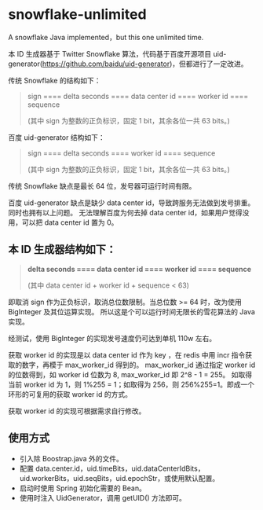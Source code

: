 # snowflake-unlimited
A snowflake Java implemented，but this one unlimited time.

本 ID 生成器基于 Twitter Snowflake 算法，代码基于百度开源项目 uid-generator(https://github.com/baidu/uid-generator)，但都进行了一定改进。

传统 Snowflake 的结构如下：
> sign ==== delta seconds ==== data center id ==== worker id ==== sequence
>
> (其中 sign 为整数的正负标识，固定 1 bit，其余各位一共 63 bits。)

百度 uid-generator 结构如下：
> sign ==== delta seconds ==== worker id ==== sequence
>
> (其中 sign 为整数的正负标识，固定 1 bit，其余各位一共 63 bits。)

传统 Snowflake 缺点是最长 64 位，发号器可运行时间有限。

百度 uid-generator 缺点是缺少 data center id，导致跨服务无法做到发号排重。同时也拥有以上问题。
无法理解百度为何去掉 data center id，如果用户觉得没用，可以把 data center id 置为 0。


## 本 ID 生成器结构如下：

> **delta seconds ==== data center id ==== worker id ==== sequence**
>
> (其中 data center id + worker id + sequence < 63)

即取消 sign 作为正负标识，取消总位数限制。当总位数 >= 64 时，改为使用 BigInteger 及其位运算实现。
所以这是个可以运行时间无限长的雪花算法的 Java 实现。

经测试，使用 BigInteger 的实现发号速度仍可达到单机 110w 左右。

获取 worker id 的实现是以 data center id 作为 key ，在 redis 中用 incr 指令获取的数字，再模于 max_worker_id 得到的。
max_worker_id 通过指定 worker id 的位数得到，如 worker id 位数为 8, max_worker_id 即 2^8 - 1 = 255。
如取得当前 worker id 为 1，则 1%255 = 1；如取得为 256，则 256%255=1。即成一个环形的可复用的获取  worker id 的方式。

获取 worker id 的实现可根据需求自行修改。 


## 使用方式
- 引入除 Boostrap.java 外的文件。
- 配置 data.center.id，uid.timeBits，uid.dataCenterIdBits，uid.workerBits，uid.seqBits，uid.epochStr，或使用默认配置。
- 启动时使用 Spring 初始化需要的 Bean。
- 使用时注入 UidGenerator，调用 getUID() 方法即可。



